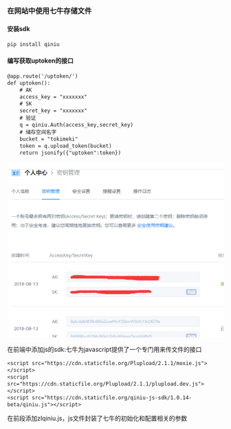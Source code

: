 ### 在网站中使用七牛存储文件

#### 安装sdk

```
pip install qiniu
```

#### 编写获取uptoken的接口

```
@app.route('/uptoken/')
def uptoken():
    # AK
    access_key = "xxxxxxx"
    # SK
    secret_key = "xxxxxxx"
    # 验证
    q = qiniu.Auth(access_key,secret_key)
    # 储存空间名字
    bucket = "tokimeki"
    token = q.upload_token(bucket)
    return jsonify({"uptoken":token})
```

![](/assets/173-01.png)

在前端中添加js的sdk:七牛为javascript提供了一个专门用来传文件的接口

```
<script src="https://cdn.staticfile.org/Plupload/2.1.1/moxie.js"></script>
<script src="https://cdn.staticfile.org/Plupload/2.1.1/plupload.dev.js"></script>
<script src="https://cdn.staticfile.org/qiniu-js-sdk/1.0.14-beta/qiniu.js"></script>
```

在前段添加zlqiniu.js，js文件封装了七牛的初始化和配置相关的参数

